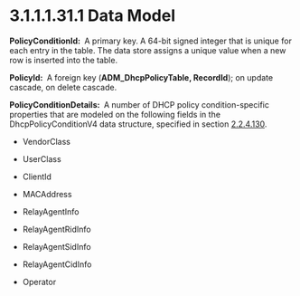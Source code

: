 <html dir="LTR" xmlns:mshelp="http://msdn.microsoft.com/mshelp" xmlns:ddue="http://ddue.schemas.microsoft.com/authoring/2003/5" xmlns:xlink="http://www.w3.org/1999/xlink" xmlns:tool="http://www.microsoft.com/tooltip">
 <body>
 <div id="header">
 <h1 class="heading">3.1.1.1.31.1 Data Model</h1>
 </div>
 <div id="mainSection">
 <div id="mainBody">
 <div id="allHistory" class="saveHistory"></div>
 <div id="sectionSection0" class="section" name="collapseableSection">
 

<p><b>PolicyConditionId: </b> A primary key. A 64-bit
signed integer that is unique for each entry in the table. The data store
assigns a unique value when a new row is inserted into the table.</p>

<p><b>PolicyId: </b> A foreign key (<b>ADM_DhcpPolicyTable,
RecordId</b>); on update cascade, on delete cascade.</p>

<p><b>PolicyConditionDetails: </b> A number of DHCP
policy condition-specific properties that are modeled on the following fields
in the DhcpPolicyConditionV4 data structure, specified in section <a href="9a892a75-5204-4492-93d5-348d190f406c.md">2.2.4.130</a>.</p>

<ul><li><p><span><span> </span></span>VendorClass</p>

</li><li><p><span><span> </span></span>UserClass</p>

</li><li><p><span><span> </span></span>ClientId</p>

</li><li><p><span><span> </span></span>MACAddress</p>

</li><li><p><span><span> </span></span>RelayAgentInfo</p>

</li><li><p><span><span> </span></span>RelayAgentRidInfo</p>

</li><li><p><span><span> </span></span>RelayAgentSidInfo</p>

</li><li><p><span><span> </span></span>RelayAgentCidInfo</p>

</li><li><p><span><span> </span></span>Operator</p>

</li></ul>
 </div>
 </div>
 </div>
 </body>
</html>